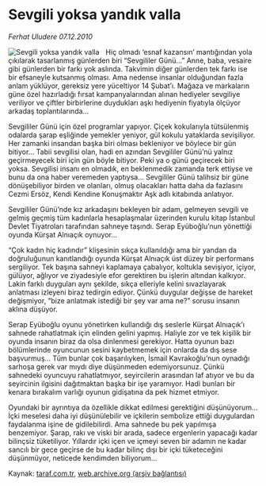# Sevgili yoksa yandık valla

*Ferhat Uludere 07.12.2010*

<div class="yazi"><img align="left" alt="Sevgili yoksa yandık valla" border="0" src="http://www.taraf.com.tr/fotoraflar/makaleler/sevgili-yoksa-yandik-valla_3043_orijinal.jpg" style="border-right-width:10px; border-color:#FFFFFF"/><p>Hiç olmadı ‘esnaf kazansın’ mantığından yola çıkılarak tasarlanmış günlerden biri “Sevgililer Günü...” Anne, baba, vesaire gibi günlerden bir farkı yok aslında. Takvimin diğer günlerden tek farkı ise bir efsaneyle kutsanmış olması. Ama nedense insanlar olduğundan fazla anlam yüklüyor, gereksiz yere yüceltiyor 14 Şubat’ı. Mağaza ve markaların güne özel hazırladığı fırsat kampanyalarından alınan hediyeler sevgiliye veriliyor ve çiftler birbirlerine duydukları aşkı hediyenin fiyatıyla ölçüyor arkadaş toplantılarında...</p>
<p>Sevgililer Günü için özel programlar yapıyor. Çiçek kokularıyla tütsülenmiş odalarda şarap eşliğinde yemekler yeniyor, gül kokulu yataklarda sevişiliyor. Her zamanki insandan başka biri olması bekleniyor ve böylece bir gün bitiyor... Tabii sevgilisi olan, hadi en azından Sevgililer Günü’nü yalnız geçirmeyecek biri için gün böyle bitiyor. Peki ya o günü geçirecek biri yoksa. Sevgilisi insanı en olmadık, en beklenmedik zamanda terk ettiyse ve bunu da ona haber veremeden yaptıysa... Sevgililer Günü talihsiz bir güne dönüşebiliyor birden ve olanları, olmuş olacakları hatta daha da fazlasını Cezmi Ersöz, Kendi Kendine Konuşmaktır Aşk adlı kitabında anlatıyor.</p>
<p>Sevgililer Günü’nde kız arkadaşını bekleyen bir adam, gelmeyen sevgili ve gelmiş geçmiş tüm kadınlarla hesaplaşmalar üzerinden kurulu kitap İstanbul Devlet Tiyatroları tarafından sahneye taşındı. Serap Eyüboğlu’nun yönettiği oyunda Kürşat Alnıaçık oynuyor...</p>
<p>“Çok kadın hiç kadındır” klişesinin sıkça kullanıldığı ama bir yandan da doğruluğunun kanıtlandığı oyunda Kürşat Alnıaçık üst düzey bir performans sergiliyor. Tek başına sahneyi kaplamaya çabalıyor, koltukla sevişiyor, içiyor, gülüyor, ağlıyor ve ziyadesiyle efor gerektiren bu işlerin altından kalkıyor. Lakin farklı duyguları aynı şekilde, sıkça elleriyle kelini sıvazlayarak anlatması izleyeni biraz tedirgin ediyor. Çünkü duygular değişse de hareket değişmiyor, “bize anlatmak istediği bir şey var ama ne?” sorusu insanın aklına düşüyor.</p>
<p>Serap Eyüboğlu oyunu yönetirken kullandığı dış seslerle Kürşat Alnıaçık’ı sahnede rahatlatmak için elinden gelini yapmış. Haliyle zor ve tek kişilik bir oyunda insanın biraz da olsa dinlenmesi gerekiyor. Hatta oyunun bazı bölümlerinde oyuncunun sesini kaybetmemek için onlarda da dış sese başvurmuş... Tüm bunlar çok başarılıyken, İsmail Kavrakoğlu’nun oynadığı sarhoşa gerek var mıydı diye düşünmeden edemiyorsunuz. Çünkü sahnedeki oyuncuyu rahatlatmıyor, seyircilerin arasından laf atıyor ve bu da seyircinin ilgisini dağıtmaktan başka bir işe yaramıyor. Hadi bunları bir kenara bırakalım varlığı oyunun gidişatına da pek hizmet etmiyor.</p>
<p>Oyundaki bir ayrıntıya da özellikle dikkat edilmesi gerektiğini düşünüyorum... İçki meselesi daha iyi düşünülebilir ve içkilerin sembolize ettiği duygulardan faydalanma işine de gidilebilirdi. Ama sahnede bu pek yapılmışa benzemiyor. Şarap, rakı ve viski bir arada, sadece ergenlerin yapacağı kadar bilinçsiz tüketiliyor. Yıllardır içki içen ve içmeyi seven bir adamın ne kadar sancılı bir gece geçirse de bu kadar bilinç dışı bir içki tüketeceğini düşünmüyor, neticede kendimden biliyorum...</p></div>

Kaynak: [taraf.com.tr](http://www.taraf.com.tr:80/ferhat-uludere/makale-sevgili-yoksa-yandik-valla.htm), [web.archive.org (arşiv bağlantısı)](http://web.archive.org/web/20101208181629/http://www.taraf.com.tr:80/ferhat-uludere/makale-sevgili-yoksa-yandik-valla.htm)
